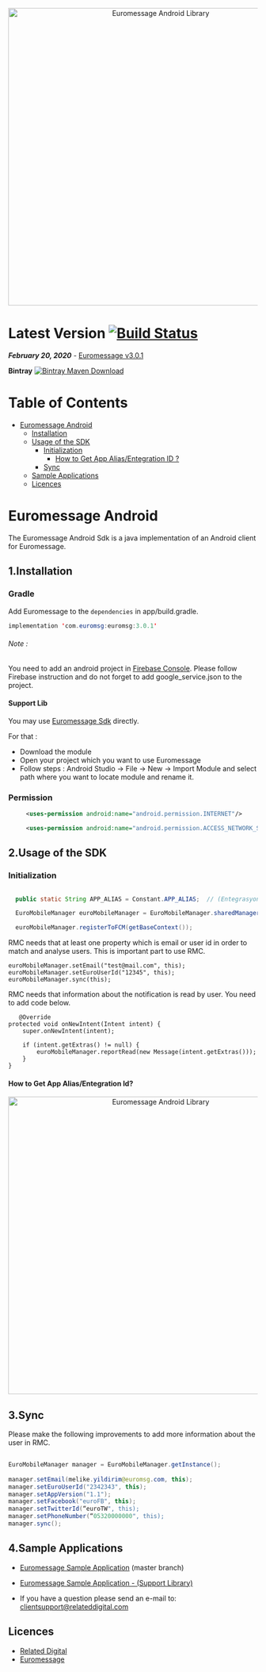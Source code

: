 
<p align="center">
  <a target="_blank" rel="noopener noreferrer" href="https://github.com/relateddigital/euromessage-android"><img src="https://github.com/relateddigital/euromessage-android/blob/heads/feature/carousel_implementation/app/euromessage.png" alt="Euromessage Android Library" width="600" style="max-width:100%;"></a>
</p>

# Latest Version [![Build Status](https://travis-ci.com/relateddigital/euromessage-android.svg?branch=master)](https://travis-ci.com/relateddigital/euromessage-android)

***February 20, 2020*** - [Euromessage v3.0.1](https://github.com/relateddigital/euromessage-android/releases/tag/3.0.1)

 **Bintray** [ ![Bintray Maven Download](https://api.bintray.com/packages/visilabs/euromessage/euromessage/images/download.svg) ](https://bintray.com/visilabs/euromessage/euromessage/_latestVersion)

# Table of Contents

- [Euromessage Android](#euromessage-android)
  * [Installation](#installation)
  * [Usage of the SDK](#usage-of-the-sdk)
    + [Initialization](#initialization)
      - [How to Get App Alias/Entegration ID ?](#how-to-get-app-alias-entegration-id--)
    + [Sync](#sync)
  * [Sample Applications](#sample-applications)
  * [Licences](#licences)


# Euromessage Android

The Euromessage Android Sdk is a java implementation of an Android client for Euromessage.

## 1.Installation

### Gradle

Add Euromessage to the ```dependencies``` in app/build.gradle.

```java
implementation 'com.euromsg:euromsg:3.0.1' 
```
 
 
###### Note :
You need to add an android project in [Firebase Console](https://console.firebase.google.com/). Please follow Firebase instruction and do not forget to add google_service.json to the project.


#### Support Lib 

You may use [Euromessage Sdk](https://github.com/relateddigital/euromessage-android/tree/master/euromsg) directly.
  
  For that :
- Download the module
- Open your project which you want to use Euromessage
- Follow steps : Android Studio -> File -> New -> Import Module and select path where you want to locate module and rename it.



### Permission
```xml
     <uses-permission android:name="android.permission.INTERNET"/>

     <uses-permission android:name="android.permission.ACCESS_NETWORK_STATE" /> 
 ```    
    

## 2.Usage of the SDK
 
 ### Initialization
 
 
```java

  public static String APP_ALIAS = Constant.APP_ALIAS;  // (EntegrasyonID) e.g.: "euromessage-android"

  EuroMobileManager euroMobileManager = EuroMobileManager.sharedManager(APP_ALIAS, this);

  euroMobileManager.registerToFCM(getBaseContext());   
  ```
  
  RMC needs that at least one property which is email or user id in order to match and analyse users. This is important part to use RMC. 

  ``` 
  euroMobileManager.setEmail("test@mail.com", this);
  euroMobileManager.setEuroUserId("12345", this);
  euroMobileManager.sync(this);
   ```
   
   RMC needs that information about the notification is read by user. You need to add code below.
   
       @Override
    protected void onNewIntent(Intent intent) {
        super.onNewIntent(intent);

        if (intent.getExtras() != null) {
            euroMobileManager.reportRead(new Message(intent.getExtras()));
        }
    }


#### How to Get App Alias/Entegration Id? 

<p align="center">
  <a target="_blank" rel="noopener noreferrer" href="https://github.com/relateddigital/euromessage-android/blob/master/ss.png"><img src="https://github.com/relateddigital/euromessage-android/blob/master/ss.png" alt="Euromessage Android Library" width="600" style="max-width:100%;"></a>
</p>

 
 ## 3.Sync
 
 Please make the following improvements to add more information about the user in RMC.
 
```java
 
EuroMobileManager manager = EuroMobileManager.getInstance();
 
manager.setEmail(melike.yildirim@euromsg.com, this);
manager.setEuroUserId("2342343", this);
manager.setAppVersion("1.1");
manager.setFacebook("euroFB", this);
manager.setTwitterId(“euroTW", this);
manager.setPhoneNumber(“05320000000", this);
manager.sync();

```

## 4.Sample Applications 

- [Euromessage Sample Application](https://github.com/relateddigital/euromessage-android/releases/tag/3.0.1) 
 (master branch)

- [Euromessage Sample Application - (Support Library) ](https://github.com/relateddigital/euromessage-android/tree/euromessage-support)

- If you have a question please send an e-mail to: <clientsupport@relateddigital.com> 

## Licences


 - [Related Digital ](https://www.relateddigital.com/)
 - [Euromessage](https://www.euromsg.com/)
